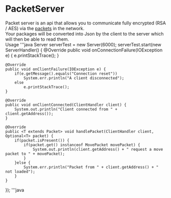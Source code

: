 # PacketServer
Packet server is an api that allows you to communicate fully encrypted (RSA / AES) via the <a href="https://github.com/unldenis/PacketServer/blob/3b9685a3d16fa8a3d7e96882f25ff92db3b1fe8e/src/main/java/com/github/unldenis/packet/Packet.java#L6">packets</a> in the network.<br>
Your packages will be converted into Json by the client to the server which will then be able to read them.<br>
Usage
'''java
Server serverTest = new Server(6000);
serverTest.start(new ServerHandler() {
    @Override
    public void onConnectionFailure(IOException e) {
        e.printStackTrace();
    }

    @Override
    public void onClientFailure(IOException e) {
        if(e.getMessage().equals("Connection reset"))
            System.err.println("A client disconnected");
        else
            e.printStackTrace();
    }

    @Override
    public void onClientConnected(ClientHandler client) {
        System.out.println("Client connected from " + client.getAddress());
    }

    @Override
    public <T extends Packet> void handlePacket(ClientHandler client, Optional<T> packet) {
        if(packet.isPresent()) {
            if(packet.get() instanceof MovePacket movePacket) {
                System.out.println(client.getAddress() + " request a move packet to " + movePacket);
            }
        }else {
            System.err.println("Packet from " + client.getAddress() + " not loaded");
        }
    }
});
'''java
